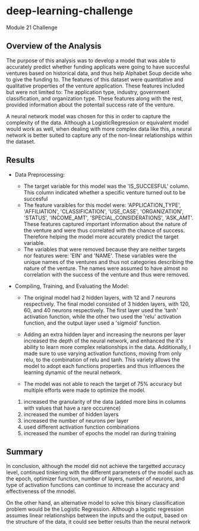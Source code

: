 # deep-learning-challenge
Module 21 Challenge

## Overview of the Analysis

The purpose of this analysis was to develop a model that was able to accurately predict whether funding applicats were going to have succesful ventures based on historical data, and thus help Alphabet Soup decide who to give the funding to. The features of this dataset were quantitative and qualitative properties of the venture application. These features included but were not limited to: The application type, industry, government classification, and organization type. These features along with the rest, provided information about the potentail success rate of the venture.

A neural network model was chosen for this in order to capture the complexity of the data. Although a LogisticRegression or equivalent model would work as well, when dealing with more complex data like this, a neural network is better suited to capture any of the non-linear relationships within the dataset.


## Results

* Data Preprocessing:
  * The target variable for this model was the 'IS_SUCCESFUL' column. This column indicated whether a specific venture turned out to be succesful
  * The feature varaibles for this model were: 'APPLICATION_TYPE', 'AFFILIATION', 'CLASSIFICATION', 'USE_CASE', 'ORGANIZATION', 'STATUS', 'INCOME_AMT', 'SPECIAL_CONSIDERATIONS', 'ASK_AMT'. These features captured important information about the nature of the venture and were thus correlated with the chance of success. Therefore helping the model more accurately predict the target variable.
  * The variables that were removed because they are neither targets nor features were: 'EIN' and 'NAME'. These variables were the unique names of the ventures and thus not categories describing the nature of the venture. The names were assumed to have almost no correlation with the success of the venture and thus were removed.



* Compiling, Training, and Evaluating the Model:
  * The original model had 2 hidden layers, with 12 and 7 neurons respectively. The final model consisted of 3 hidden layers, with 120, 60, and 40 neurons respectively. The first layer used the 'tanh' activation function, while the other two used the 'relu' activation function, and the output layer used a 'sigmoid' function. 
  * Adding an extra hidden layer and increasing the neurons per layer increased the depth of the neural network, and enhanced the it's ability to learn more complex relationships in the data. Additionally, I made sure to use varying activation functions, moving from only relu, to the combination of relu and tanh. This variety allows the model to adopt each functions properties and thus influences the learning dynamic of the neural network.
  
  * The model was not able to reach the target of 75% accuracy but multiple efforts were made to optimize the model. 
  
  1) increased the granularity of the data (added more bins in columns with values that have a rare occurence)
  2) increased the number of hidden layers
  3) increased the number of neurons per layer
  4) used different activation function combinations 
  5) increased the number of epochs the model ran during training

## Summary

In conclusion, although the model did not achieve the targetted accuracy level, continued tinkering with the different parameters of the model such as the epoch, optimizer function, number of layers, number of neurons, and type of activation functions can continue to increase the accuracy and effectiveness of the mnodel. 

On the other hand, an alternative model to solve this binary classification problem would be the Logistic Regression. Although a logstic regression assumes linear relationships between the inputs and the output, based on the structure of the data, it could see better results than the neural network
